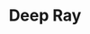 ---
# Display name
title: Deep Ray

weight: 20

# Is this the primary user of the site?
superuser: false

# Role/position/tagline
role: Faculty

# Organizations/Affiliations to show in About widget
organizations:
- name: University of Maryland, College Park
  url: https://umd.edu

# Social/Academic Networking
# For available icons, see: https://sourcethemes.com/academic/docs/page-builder/#icons
#   For an email link, use "fas" icon pack, "envelope" icon, and a link in the
#   form "mailto:your-email@example.com" or "/#contact" for contact widget.
social:
- icon: globe
  icon_pack: fas
  link: 'https://deepray.github.io/'
- icon: envelope
  icon_pack: fas
  link: 'mailto:deepray@umd.edu'
- icon: linkedin
  icon_pack: fab
  link: 'https://www.linkedin.com/in/deep-ray'
- icon: google-scholar
  icon_pack: ai
  link: https://scholar.google.com/citations?user=7wZjDQ4AAAAJ&hl=en&oi=sra
# - icon: github
#   icon_pack: fab
#   link: https://github.com/dsvolpe
- icon: orcid
  icon_pack: fab
  link: https://orcid.org/0000-0002-8460-9862
# - icon: twitter
#   icon_pack: fab
#   link: https://twitter.com/rostrosfisicos


# Link to a PDF of your resume/CV.
# To use: copy your resume to `static/media/resume.pdf`, enable `ai` icons in `params.toml`, 
# and uncomment the lines below.
# - icon: cv
#   icon_pack: ai
#   link: media/resume.pdf

# Highlight the author in author lists? (true/false)
highlight_name: true

user_groups:
- Senior Personnel
---